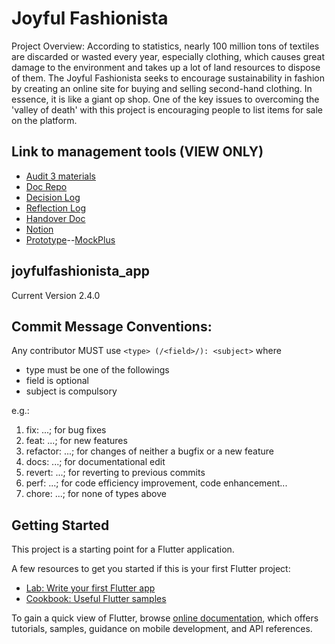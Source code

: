 # Joyful Fashionista
Project Overview:
According to statistics, nearly 100 million tons of textiles are discarded or wasted every year, especially clothing, which causes great damage to the environment and takes up a lot of land resources to dispose of them. The Joyful Fashionista seeks to encourage sustainability in fashion by creating an online site for buying and selling second-hand clothing. In essence, it is like a giant op shop. One of the key issues to overcoming the 'valley of death' with this project is encouraging people to list items for sale on the platform.

## Link to management tools (VIEW ONLY)
* [Audit 3 materials](https://drive.google.com/drive/folders/1ET56hcYeZS0nV2rBhtaGc6o5b1gKvWeQ?usp=sharing)
* [Doc Repo](https://github.com/JoyfulTechLauncher/docs)
* [Decision Log](https://docs.google.com/spreadsheets/d/1bccDB16n_HQfHB7JKG_m7BZy8661KqGke5vDiOwWtYc/edit?usp=sharing)
* [Reflection Log](https://docs.google.com/spreadsheets/d/1UQ0PI06EAj0GC9HWvPOAT4BvO9s57jtC/edit?usp=sharing&ouid=102379226429348350894&rtpof=true&sd=true)
* [Handover Doc](https://docs.google.com/document/d/1YZrJK5xcn4Gp1iEAHEqlIAOfD_yojc8Z/edit)
* [Notion](https://abrupt-crafter-012.notion.site/The-Joyful-Fashionista-Project-28a399f9c3644bad94603b3b4c4c8516)
* [Prototype](https://rp.mockplus.com/editor/4ppAmrHnAq/gSKcGrjtMl)--[MockPlus](https://www.mockplus.com/) 

## joyfulfashionista_app

Current Version 2.4.0

## Commit Message Conventions:
Any contributor MUST use ```<type> (/<field>/): <subject>``` where
- type must be one of the followings
- field is optional
- subject is compulsory

e.g.:
1. fix: ...; for bug fixes
2. feat: ...; for new features
3. refactor: ...; for changes of neither a bugfix or a new feature
4. docs: ...; for documentational edit
5. revert: ...; for reverting to previous commits
6. perf: ...; for code efficiency improvement, code enhancement...
7. chore: ...; for none of types above

## Getting Started

This project is a starting point for a Flutter application.

A few resources to get you started if this is your first Flutter project:

- [Lab: Write your first Flutter app](https://docs.flutter.dev/get-started/codelab)
- [Cookbook: Useful Flutter samples](https://docs.flutter.dev/cookbook)

To gain a quick view of Flutter, browse
[online documentation](https://docs.flutter.dev/), which offers tutorials,
samples, guidance on mobile development, and API references.

